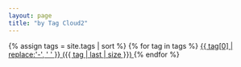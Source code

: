 ```yaml
---
layout: page
title: "by Tag Cloud2"
---
```


{% assign tags = site.tags | sort %}
{% for tag in tags %}
 <span class="site-tag">
    <a href="/tag/{{ tag | first | slugize }}/"
        style="font-size: {{ tag | last | size  |  times: 4 | plus: 80  }}%">
            {{ tag[0] | replace:'-', ' ' }} ({{ tag | last | size }})
    </a>
</span>
{% endfor %}
